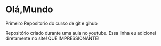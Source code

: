 # Olá,Mundo
 Primeiro Repositorio do curso de git e gihub

Repositório criado durante uma aula no youtube.
Essa linha eu adicionei diretamente no site! QUE IMPRESSIONANTE!
